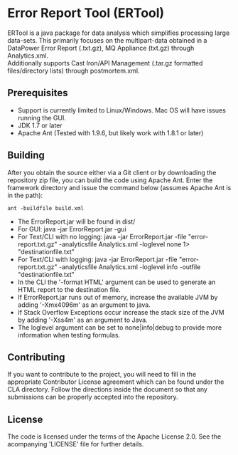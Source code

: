 # Error Report Tool (ERTool)

ERTool is a java package for data analysis which simplifies processing large data-sets.
This primarily focuses on the multipart-data obtained in a DataPower Error Report (.txt.gz), MQ Appliance (txt.gz) through Analytics.xml.  
Additionally supports Cast Iron/API Management (.tar.gz formatted files/directory lists) through postmortem.xml.

## Prerequisites

* Support is currently limited to Linux/Windows.  Mac OS will have issues running the GUI.
* JDK 1.7 or later
* Apache Ant (Tested with 1.9.6, but likely work with 1.8.1 or later)

## Building

After you obtain the source either via a Git client or by downloading the repository zip file,
you can build the code using Apache Ant. Enter the framework directory and issue the command below (assumes
Apache Ant is in the path):

    ant -buildfile build.xml

* The ErrorReport.jar will be found in dist/
* For GUI: java -jar ErrorReport.jar -gui
* For Text/CLI with no logging: java -jar ErrorReport.jar -file "error-report.txt.gz" -analyticsfile Analytics.xml -loglevel none 1> "destinationfile.txt"
* For Text/CLI with logging: java -jar ErrorReport.jar -file "error-report.txt.gz" -analyticsfile Analytics.xml -loglevel info -outfile "destinationfile.txt"
* In the CLI the '-format HTML' argument can be used to generate an HTML report to the destination file.
* If ErrorReport.jar runs out of memory, increase the available JVM by adding '-Xmx4096m' as an argument to java.
* If Stack Overflow Exceptions occur increase the stack size of the JVM by adding '-Xss4m' as an argument to Java.
* The loglevel argument can be set to none|info|debug to provide more information when testing formulas.

## Contributing

If you want to contribute to the project, you will need to fill in the appropriate Contributor 
License agreement which can be found under the CLA directory. Follow the directions inside the
document so that any submissions can be properly accepted into the repository.

## License

The code is licensed under the terms of the Apache License 2.0. See the acompanying 'LICENSE' file
for further details.